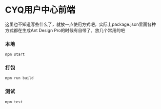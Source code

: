 # CYQ用户中心前端

这里也不知道写些什么了，就放一点使用方式吧，实际上package.json里面各种方式都在生成Ant Design Pro的时候有自带了，放几个常用的吧

### 本地

```bash
npm start
```

### 打包

```bash
npm run build
```

### 测试

```bash
npm test
```

